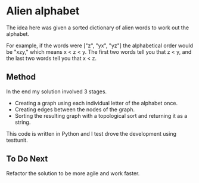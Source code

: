 Alien alphabet
==============

The idea here was given a sorted dictionary of alien words to work out the alphabet.

For example, if the words were ["z", "yx", "yz"] the alphabetical order would be
"xzy," which means x < z < y. The first two words tell you that z < y, and the
last two words tell you that x < z.

Method
------

In the end my solution involved 3 stages.

- Creating a graph using each individual letter of the alphabet once.
- Creating edges between the nodes of the graph.
- Sorting the resulting graph with a topological sort and returning it as a string.

This code is written in Python and I test drove the development using testtunit.

To Do Next
----------

Refactor the solution to be more agile and work faster. 
